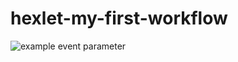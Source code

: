 # hexlet-my-first-workflow

![example event parameter](https://github.com/github/cokuevn/hexlet-my-first-workflow/workflows/main.yml/badge.svg?event=push)
